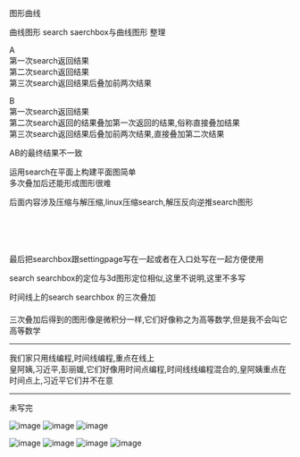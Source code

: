 图形曲线

曲线图形
search saerchbox与曲线图形
整理

A                                                                   </br>
第一次search返回结果　　　　　　　　　　　　　　　　　　　　　　　　　　　</br>
第二次search返回结果                                                 </br>
第三次search返回结果后叠加前两次结果                                   </br>


B                                                                   </br>
第一次search返回结果                                                 </br>
第二次search返回的结果叠加第一次返回的结果,俗称直接叠加结果             </br>
第三次search返回结果后叠加前两次结果,直接叠加第二次结果                 </br>


AB的最终结果不一致                                                    </br>

运用search在平面上构建平面图简单                                       </br>
多次叠加后还能形成图形很难                                             </br>

后面内容涉及压缩与解压缩,linux压缩search,解压反向逆推search图形          </br>

</br>
</br>
</br>
</br>
最后把searchbox跟settingpage写在一起或者在入口处写在一起方便使用　　　　　</br>


search searchbox的定位与3d图形定位相似,这里不说明,这里不多写              </br>



时间线上的search searchbox 的三次叠加  　　　　　　　　　　　　　　　　　　　　　　　　</br>
三次叠加后得到的图形像是微积分一样,它们好像称之为高等数学,但是我不会叫它高等数学        </br>

-----

我们家只用线编程,时间线编程,重点在线上                                                        </br>
皇阿姨,习近平,彭丽媛,它们好像用时间点编程,时间线线编程混合的,皇阿姨重点在时间点上,习近平它们并不在意  </br>

-----


未写完

![image](https://github.com/qizhoward/DailyNotebook/blob/master/7891.PNG)
![image](https://github.com/qizhoward/DailyNotebook/blob/master/7892.PNG)
![image](https://github.com/qizhoward/DailyNotebook/blob/master/7893.PNG)

![image](https://github.com/qizhoward/people/blob/master/phone/QQzone/2018_12_07_23_39_IMG_1403.JPG)
![image](https://github.com/qizhoward/DailyNotebook/blob/master/2019_01_13_20_02_IMG_2412.PNG)
![image](https://github.com/qizhoward/DailyNotebook/blob/master/2018_11_21_12_29_IMG_0863.jpg)
![image](https://github.com/qizhoward/DailyNotebook/blob/master/2019_01_13_20_19_IMG_2414.PNG)
